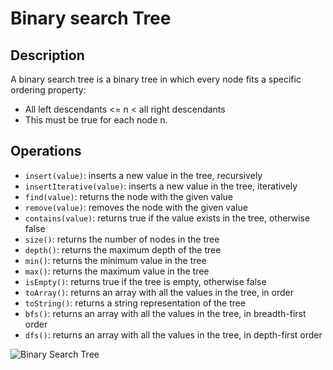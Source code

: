 # Binary search Tree

## Description

A binary search tree is a binary tree in which every node fits a specific ordering property:

- All left descendants <= n < all right descendants
- This must be true for each node n.

## Operations

- `insert(value)`: inserts a new value in the tree, recursively
- `insertIterative(value)`: inserts a new value in the tree, iteratively
- `find(value)`: returns the node with the given value
- `remove(value)`: removes the node with the given value
- `contains(value)`: returns true if the value exists in the tree, otherwise false
- `size()`: returns the number of nodes in the tree
- `depth()`: returns the maximum depth of the tree
- `min()`: returns the minimum value in the tree
- `max()`: returns the maximum value in the tree
- `isEmpty()`: returns true if the tree is empty, otherwise false
- `toArray()`: returns an array with all the values in the tree, in order
- `toString()`: returns a string representation of the tree
- `bfs()`: returns an array with all the values in the tree, in breadth-first order
- `dfs()`: returns an array with all the values in the tree, in depth-first order

![Binary Search Tree](https://upload.wikimedia.org/wikipedia/commons/thumb/d/da/Binary_search_tree.svg/1200px-Binary_search_tree.svg.png)
